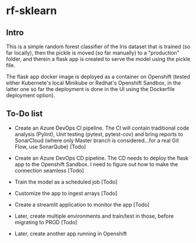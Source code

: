# rf-sklearn

## Intro

This is a simple random forest classifier of the Iris dataset that is trained (so far locally), then the pickle is moved (so far manually) to a "production" folder, and therein a flask app is created to serve the model using the pickle file.

The flask app docker image is deployed as a container on Openshift (tested either Kubernete's local Minikube or Redhat's Openshift Sandbox, in the latter one so far the deployment is done in the UI using the Dockerfile deployment option).

## To-Do list

* Create an Azure DevOps CI pipeline. The CI will contain traditional code analysis (Pylint), Unit testing (pytest, pytest-cov) and bring reports to SonarCloud (where only Master branch is considered...for a real Git Flow, use SonarQube) [Todo] 

* Create an Azure DevOps CD pipeline. The CD needs to deploy the flask app to the Openshift Sandbox. I need to figure out how to make the connection seamless [Todo]

* Train the model as a scheduled job [Todo]

* Customize the app to ingest arrays [Todo]

* Create a streamlit application to monitor the app [Todo]

* Later, create multiple environments and train/test in those, before migrating to PROD [Todo]

* Later, create another app running in Openshift


